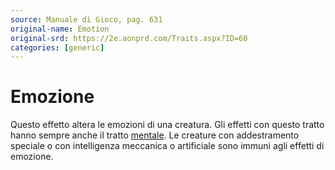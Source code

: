 ```yaml
---
source: Manuale di Gioco, pag. 631
original-name: Emotion
original-srd: https://2e.aonprd.com/Traits.aspx?ID=60
categories: [generic]
---
```


# Emozione

Questo effetto altera le emozioni di una creatura. Gli effetti con questo tratto
hanno sempre anche il tratto [mentale](/tratti/mentale). Le creature con
addestramento speciale o con intelligenza meccanica o artificiale sono immuni
agli effetti di emozione.
